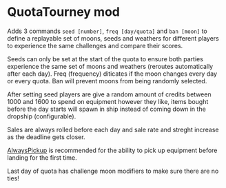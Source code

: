# QuotaTourney mod

Adds 3 commands `seed [number]`, `freq [day/quota]` and `ban [moon]` to define a replayable set of moons, seeds and weathers for different players to experience the same challenges and compare their scores.

Seeds can only be set at the start of the quota to ensure both parties experience the same set of moons and weathers (reroutes automatically after each day). Freq (frequency) diticates if the moon changes every day or every quota. Ban will prevent moons from being randomly selected.

After setting seed players are give a random amount of credits between 1000 and 1600 to spend on equipment however they like, items bought before the day starts will spawn in ship instead of coming down in the dropship (configurable).

Sales are always rolled before each day and sale rate and streght increase as the deadline gets closer.

[AlwaysPickup](https://thunderstore.io/c/lethal-company/p/NutNutty/AlwaysPickup/) is recommended for the ability to pick up equipment before landing for the first time.

Last day of quota has challenge moon modifiers to make sure there are no ties!

